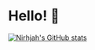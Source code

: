 # Hello! :wave: 
[![Nirhjah's GitHub stats](https://github-readme-stats.vercel.app/api?username=nirhjah)](https://github.com/anuraghazra/github-readme-stats)
